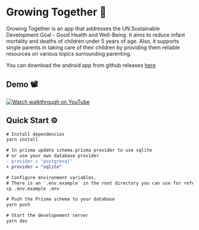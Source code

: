 # Growing Together 🌱

Growing Together is an app that addresses the UN Sustainable Development Goal - Good Health and Well-Being. It aims to reduce infant mortality and deaths of children under 5 years of age. Also, it supports single parents in taking care of their children by providing them reliable resources on various topics surrounding parenting.

You can download the android app from github releases [here](https://github.com/parnavh/growing-together/releases)

## Demo 📽️

[![Watch walkthrough on YouTube](https://i.ytimg.com/vi/RoCqR1ulrJs/hqdefault.jpg)](https://www.youtube.com/watch?v=RoCqR1ulrJs)

## Quick Start ⚙️

```diff
# Install dependencies
yarn install

# In prisma update schema.prisma provider to use sqlite
# or use your own database provider
- provider = "postgresql"
+ provider = "sqlite"

# Configure environment variables.
# There is an `.env.example` in the root directory you can use for reference
cp .env.example .env

# Push the Prisma schema to your database
yarn push

# Start the developement server
yarn dev
```
